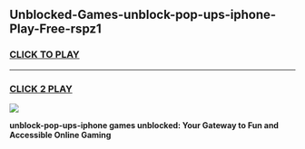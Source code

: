 
## Unblocked-Games-unblock-pop-ups-iphone-Play-Free-rspz1
<h3>
<a href="https://premium76.site?title=unblock-pop-ups-iphone&ref=21A">CLICK TO PLAY</a></h3>
<hr>

<h3>
<a href="https://premium76.site?title=unblock-pop-ups-iphone&ref=21A">CLICK 2 PLAY</a>
  
</h3>

<a href="https://premium76.site?title=unblock-pop-ups-iphone&ref=21A"><img src="https://clearcache.store/games.png"></a>


**unblock-pop-ups-iphone games unblocked: Your Gateway to Fun and Accessible Online Gaming**
